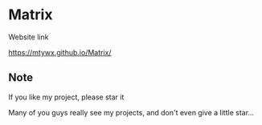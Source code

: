 # Matrix

Website link

https://mtywx.github.io/Matrix/

## Note

If you like my project, please star it

Many of you guys really see my projects, and don't even give a little star...
